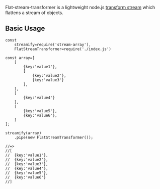 Flat-stream-transformer is a lightweight node.js [transform stream](https://nodejs.org/api/stream.html#stream_class_stream_transform)
which flattens a stream of objects.

## Basic Usage
```
const
    streamify=require('stream-array'),
    FlatStreamTransformer=require('./index.js')

const array=[
    [
        {key:'value1'},
        [
            {key:'value2'},
            {key:'value3'}
        ],
    ],
    [
        {key:'value4'}
    ],
    [
        {key:'value5'},
        {key:'value6'},
    ]
];

streamify(array)
    .pipe(new FlatStreamTransformer());

//=>
//[
//  {key:'value1'},
//  {key:'value2'},
//  {key:'value3'},
//  {key:'value4'},
//  {key:'value5'},
//  {key:'value6'}
//]